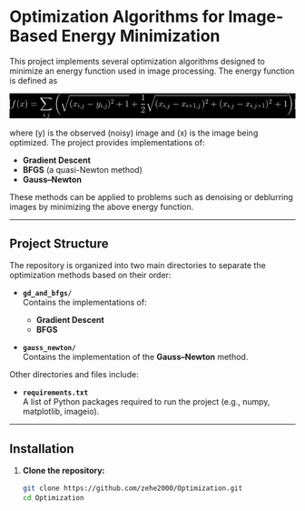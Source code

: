 # Optimization Algorithms for Image-Based Energy Minimization

This project implements several optimization algorithms designed to minimize an energy function used in image processing. The energy function is defined as

![Energy Function](energy_function.png)


where \(y\) is the observed (noisy) image and \(x\) is the image being optimized. The project provides implementations of:

- **Gradient Descent**  
- **BFGS** (a quasi-Newton method)  
- **Gauss–Newton**

These methods can be applied to problems such as denoising or deblurring images by minimizing the above energy function.

---

## Project Structure

The repository is organized into two main directories to separate the optimization methods based on their order:

- **`gd_and_bfgs/`**  
  Contains the implementations of:
  - **Gradient Descent**
  - **BFGS**

- **`gauss_newton/`**  
  Contains the implementation of the **Gauss–Newton** method.

Other directories and files include:


- **`requirements.txt`**  
  A list of Python packages required to run the project (e.g., numpy, matplotlib, imageio).

---

## Installation

1. **Clone the repository:**

   ```bash
   git clone https://github.com/zehe2000/Optimization.git
   cd Optimization

